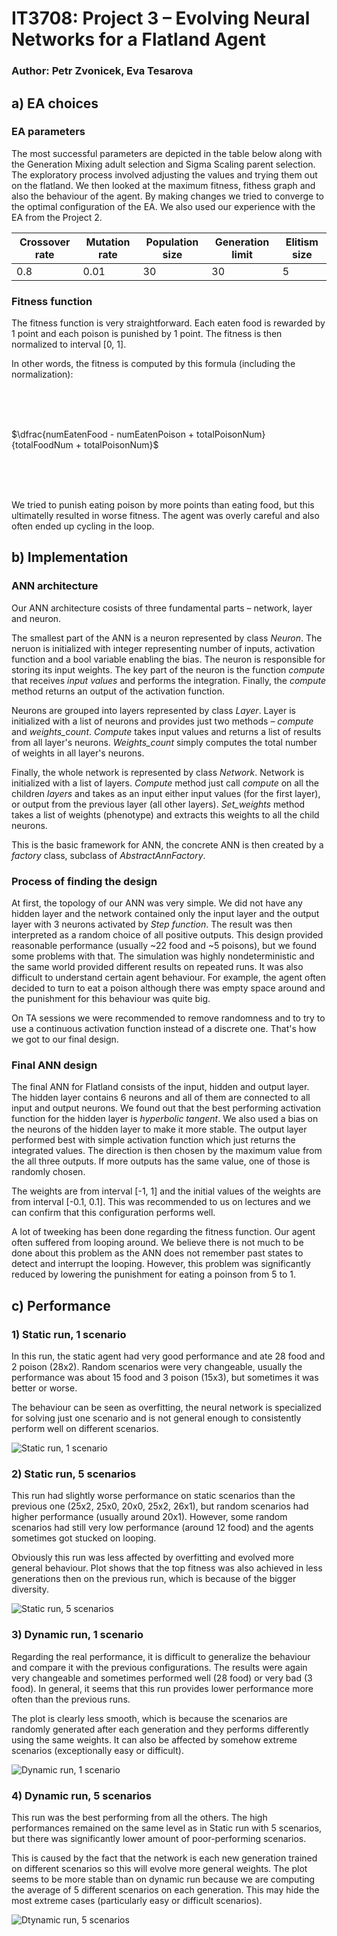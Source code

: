 # IT3708: Project 3 – Evolving Neural Networks for a Flatland Agent
### Author: Petr Zvonicek, Eva Tesarova

## a) EA choices

### EA parameters

The most successful parameters are depicted in the table below along with the Generation Mixing adult selection and Sigma Scaling parent selection. The exploratory process involved adjusting the values and trying them out on the flatland. We then looked at the maximum fitness, fithess graph and also the behaviour of the agent. By making changes we tried to converge to the optimal configuration of the EA. We also used our experience with the EA from the Project 2.

| Crossover rate | Mutation rate | Population size | Generation limit | Elitism size |
|----------------|---------------|-----------------|------------------|--------------------|
| 0.8            | 0.01          | 30              | 30               | 5 |


### Fitness function

The fitness function is very straightforward. Each eaten food is rewarded by 1 point and each poison is punished by 1 point. The fitness is then normalized to interval [0, 1].

In other words, the fitness is computed by this formula (including the normalization):

<br>&nbsp;<br>&nbsp;

$\dfrac{numEatenFood - numEatenPoison + totalPoisonNum}{totalFoodNum + totalPoisonNum}$

<br>&nbsp;<br>&nbsp;

We tried to punish eating poison by more points than eating food, but this ultimatelly resulted in worse fitness. The agent was overly careful and also often ended up cycling in the loop.

## b) Implementation

### ANN architecture

Our ANN architecture cosists of three fundamental parts – network, layer and neuron.

The smallest part of the ANN is a neuron represented by class *Neuron*. The neruon is initialized with integer representing number of inputs, activation function and a bool variable enabling the bias. The neuron is responsible for storing its input weights. The key part of the neuron is the function *compute* that receives *input values* and performs the integration. Finally, the *compute* method returns an output of the activation function.

Neurons are grouped into layers represented by class *Layer*. Layer is initialized with a list of neurons and provides just two methods – *compute* and *weights_count*. *Compute* takes input values and returns a list of results from all layer's neurons. *Weights_count* simply computes the total number of weights in all layer's neurons. 

Finally, the whole network is represented by class *Network*. Network is initialized with a list of layers. *Compute* method just call *compute* on all the children *layers* and takes as an input either input values (for the first layer), or output from the previous layer (all other layers). *Set_weights* method takes a list of weights (phenotype) and extracts this weights to all the child neurons.

This is the basic framework for ANN, the concrete ANN is then created by a *factory* class, subclass of *AbstractAnnFactory*. 

### Process of finding the design

At first, the topology of our ANN was very simple. We did not have any hidden layer and the network contained only the input layer and the output layer with 3 neurons activated by *Step function*. The result was then interpreted as a random choice of all positive outputs. This design provided reasonable performance (usually ~22 food and ~5 poisons), but we found some problems with that. The simulation was highly nondeterministic and the same world provided different results on repeated runs. It was also difficult to understand certain agent behaviour. For example, the agent often decided to turn to eat a poison although there was empty space around and the punishment for this behaviour was quite big.

On TA sessions we were recommended to remove randomness and to try to use a continuous activation function instead of a discrete one. That's how we got to our final design.

### Final ANN design

The final ANN for Flatland consists of the input, hidden and output layer. The hidden layer contains 6 neurons and all of them are connected to all input and output neurons. We found out that the best performing activation function for the hidden layer is *hyperbolic tangent*. We also used a bias on the neurons of the hidden layer to make it more stable. The output layer performed best with simple activation function which just returns the integrated values. The direction is then chosen by the maximum value from the all three outputs. If more outputs has the same value, one of those is randomly chosen.

The weights are from interval [-1, 1] and the initial values of the weights are from interval [-0.1, 0.1]. This was recommended to us on lectures and we can confirm that this configuration performs well.

A lot of tweeking has been done regarding the fitness function. Our agent often suffered from looping around. We believe there is not much to be done about this problem as the ANN does not remember past states to detect and interrupt the looping. However, this problem was significantly reduced by lowering the punishment for eating a poinson from 5 to 1.

## c) Performance

### 1) Static run, 1 scenario

In this run, the static agent had very good performance and ate 28 food and 2 poison (28x2). Random scenarios were very changeable, usually the performance was about 15 food and 3 poison (15x3), but sometimes it was better or worse.

The behaviour can be seen as overfitting, the neural network is specialized for solving just one scenario and is not general enough to consistently perform well on different scenarios.


![Static run, 1 scenario](img/flatland_static_1.png)

### 2) Static run, 5 scenarios

This run had slightly worse performance on static scenarios than the previous one (25x2, 25x0, 20x0, 25x2, 26x1), but random scenarios had higher performance (usually around 20x1). However, some random scenarios had still very low performance (around 12 food) and the agents sometimes got stucked on looping.

Obviously this run was less affected by overfitting and evolved more general behaviour. Plot shows that the top fitness was also achieved in less generations then on the previous run, which is because of the bigger diversity.


![Static run, 5 scenarios](img/flatland_static_5.png)

### 3) Dynamic run, 1 scenario

Regarding the real performance, it is difficult to generalize the behaviour and compare it with the previous configurations. The results were again very changeable and sometimes performed well (28 food) or very bad (3 food). In general, it seems that this run provides lower performance more often than the previous runs. 

The plot is clearly less smooth, which is because the scenarios are randomly generated after each generation and they performs differently using the same weights. It can also be affected by somehow extreme scenarios (exceptionally easy or difficult).


![Dynamic run, 1 scenario](img/flatland_dynamic_1.png)

### 4) Dynamic run, 5 scenarios

This run was the best performing from all the others. The high performances remained on the same level as in Static run with 5 scenarios, but there was significantly lower amount of poor-performing scenarios.

This is caused by the fact that the network is each new generation trained on different scenarios so this will evolve more general weights. The plot seems to be more stable than on dynamic run because we are computing the average of 5 different scenarios on each generation. This may hide the most extreme cases (particularly easy or difficult scenarios).

![Dtynamic run, 5 scenarios](img/flatland_dynamic_5.png)